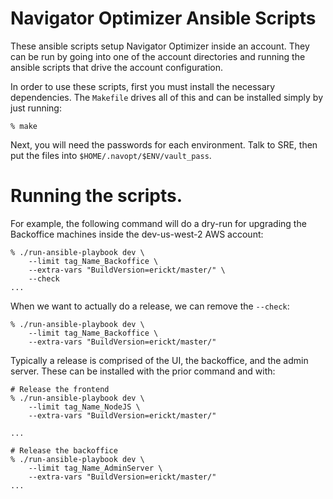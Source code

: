 # Navigator Optimizer Ansible Scripts

These ansible scripts setup Navigator Optimizer inside an account. They can be
run by going into one of the account directories and running the ansible
scripts that drive the account configuration.

In order to use these scripts, first you must install the necessary
dependencies. The `Makefile` drives all of this and can be installed simply by
just running:

```shell
% make
```

Next, you will need the passwords for each environment. Talk to SRE, then put
the files into `$HOME/.navopt/$ENV/vault_pass`.

# Running the scripts.

For example, the following command will do a dry-run for upgrading the
Backoffice machines inside the dev-us-west-2 AWS account:

```shell
% ./run-ansible-playbook dev \
    --limit tag_Name_Backoffice \
    --extra-vars "BuildVersion=erickt/master/" \
    --check
...
```

When we want to actually do a release, we can remove the `--check`:

```shell
% ./run-ansible-playbook dev \
    --limit tag_Name_Backoffice \
    --extra-vars "BuildVersion=erickt/master/"
```

Typically a release is comprised of the UI, the backoffice, and the admin
server. These can be installed with the prior command and with:

```shell
# Release the frontend
% ./run-ansible-playbook dev \
    --limit tag_Name_NodeJS \
    --extra-vars "BuildVersion=erickt/master/"

...

# Release the backoffice
% ./run-ansible-playbook dev \
    --limit tag_Name_AdminServer \
    --extra-vars "BuildVersion=erickt/master/"
...
```
